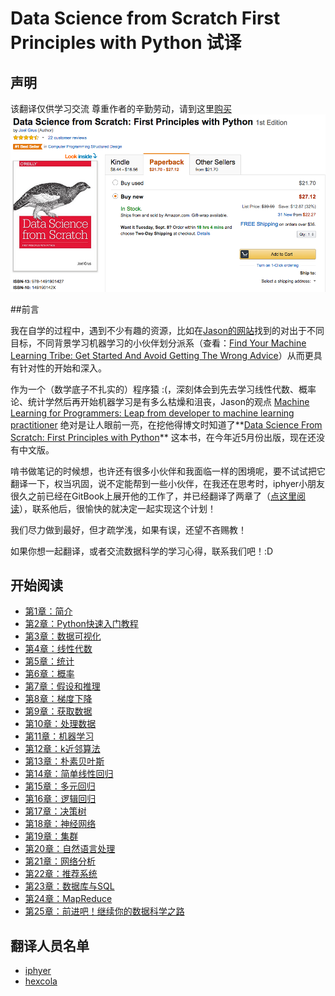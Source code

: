 # Data Science from Scratch First Principles with Python 试译

## 声明
该翻译仅供学习交流
尊重作者的辛勤劳动，请到这里[购买](http://www.amazon.com/Data-Science-Scratch-Principles-Python/dp/149190142X)
![buy](assets/images/buy.png)

##前言

我在自学的过程中，遇到不少有趣的资源，比如在[Jason的网站](http://machinelearningmastery.com/)找到的对出于不同目标，不同背景学习机器学习的小伙伴划分派系（查看：[Find Your Machine Learning Tribe: Get Started And Avoid Getting The Wrong Advice](http://machinelearningmastery.com/machine-learning-tribe/)）从而更具有针对性的开始和深入。

作为一个（数学底子不扎实的）程序猿 :(，深刻体会到先去学习线性代数、概率论、统计学然后再开始机器学习是有多么枯燥和沮丧，Jason的观点 [Machine Learning for Programmers: Leap from developer to machine learning practitioner](http://machinelearningmastery.com/machine-learning-for-programmers/) 绝对是让人眼前一亮，在挖他得博文时知道了**[Data Science From Scratch: First Principles with Python](http://joelgrus.com/2015/04/26/data-science-from-scratch-first-principles-with-python/)** 这本书，在今年近5月份出版，现在还没有中文版。

啃书做笔记的时候想，也许还有很多小伙伴和我面临一样的困境呢，要不试试把它翻译一下，权当巩固，说不定能帮到一些小伙伴，在我还在思考时，iphyer小朋友很久之前已经在GitBook上展开他的工作了，并已经翻译了两章了（[点这里阅读](http://iphyer.gitbooks.io/data-science-from-scratch-with-python/content/index.html)），联系他后，很愉快的就决定一起实现这个计划！

我们尽力做到最好，但才疏学浅，如果有误，还望不吝赐教！

如果你想一起翻译，或者交流数据科学的学习心得，联系我们吧！:D

## 开始阅读
* [第1章：简介](chapters/Chapter_01_Introduction.md)
* [第2章：Python快速入门教程](chapters/Chapter_02_A_Crash_Course_in_Python.md)
* [第3章：数据可视化](chapters/Chapter_03_Visualizing_Data.md)
* [第4章：线性代数](chapters/Chapter_04_Linear_Algebra.md)
* [第5章：统计](chapters/Chapter_05_Statistics.md)
* [第6章：概率](chapters/Chapter_06_Probability.md)
* [第7章：假设和推理](chapters/Chapter_07_Hypothesis_and_Inference.md)
* [第8章：梯度下降](chapters/Chapter_08_Gradient_Descent.md)
* [第9章：获取数据](chapters/Chapter_09_Getting_Data.md)
* [第10章：处理数据](chapters/Chapter_10_Working_with_Data.md)
* [第11章：机器学习](chapters/Chapter_11_Machine_Learning.md)
* [第12章：k近邻算法](chapters/Chapter_12_k_Nearest_Neighbors.md)
* [第13章：朴素贝叶斯](chapters/Chapter_13_Naive_Bayes.md)
* [第14章：简单线性回归](chapters/Chapter_14_Simple_Linear_Regression.md)
* [第15章：多元回归](chapters/Chapter_15_Multiple_Regression.md)
* [第16章：逻辑回归](chapters/Chapter_16_Logistic_Regression.md)
* [第17章：决策树](chapters/Chapter_17_Decision_Trees.md)
* [第18章：神经网络](chapters/Chapter_18_Neural_Networks.md)
* [第19章：集群](chapters/Chapter_19_Clustering.md)
* [第20章：自然语言处理](chapters/Chapter_20_Natural_Language_Processing.md)
* [第21章：网络分析](chapters/Chapter_21_Network_Analysis.md)
* [第22章：推荐系统](chapters/Chapter_22_Recommender_Systems)
* [第23章：数据库与SQL](chapters/Chapter_23_Database_and_SQL.md)
* [第24章：MapReduce](chapters/Chapter_24_MapReduce.md)
* [第25章：前进吧！继续你的数据科学之路](chapters/Chapter_25_Go_Forth_and_Do_Data_Science.md)

## 翻译人员名单
* [iphyer](https://github.com/iphyer)
* [hexcola](https://github.com/hexcola)

